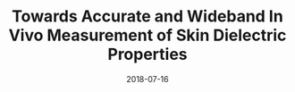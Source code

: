 ---
draft: false
doi: 10.1109/TIM.2018.2849519
title: Towards Accurate and Wideband In Vivo Measurement of Skin Dielectric Properties


publication_types: ["article-journal"]
authors:
  - Yuan Gao
  - Mohammad Tayeb Ghasr
  - Michael Nacy
  - Reza Zoughi
publication: In *IEEE Transactions on Instrumentation and Measurement*
publication_short: In *IEEE Transactions on Instrumentation and Measurement*
featured: false
image:
  filename: featured
  focal_point: Smart
  preview_only: false
date: 2018-07-16
---